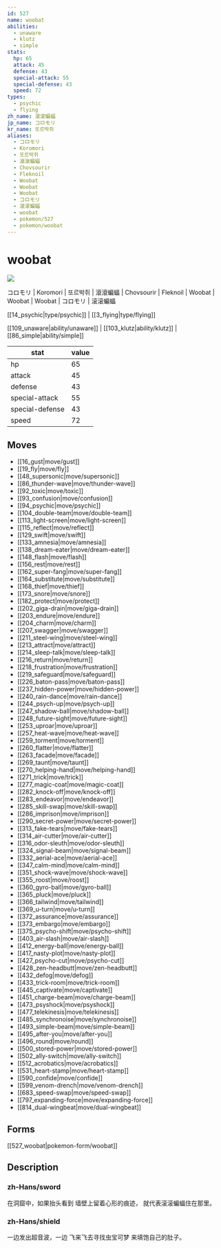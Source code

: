 ```yaml
---
id: 527
name: woobat
abilities:
  - unaware
  - klutz
  - simple
stats:
  hp: 65
  attack: 45
  defense: 43
  special-attack: 55
  special-defense: 43
  speed: 72
types:
  - psychic
  - flying
zh_name: 滚滚蝙蝠
jp_name: コロモリ
kr_name: 또르박쥐
aliases:
  - コロモリ
  - Koromori
  - 또르박쥐
  - 滾滾蝙蝠
  - Chovsourir
  - Fleknoil
  - Woobat
  - Woobat
  - Woobat
  - コロモリ
  - 滚滚蝙蝠
  - woobat
  - pokemon/527
  - pokemon/woobat
---
```

# woobat

![](https://raw.githubusercontent.com/PokeAPI/sprites/master/sprites/pokemon/527.png)

コロモリ | Koromori | 또르박쥐 | 滾滾蝙蝠 | Chovsourir | Fleknoil | Woobat | Woobat | Woobat | コロモリ | 滚滚蝙蝠

[[14_psychic|type/psychic]] | [[3_flying|type/flying]]

[[109_unaware|ability/unaware]] | [[103_klutz|ability/klutz]] | [[86_simple|ability/simple]]

|stat|value|
|---|---|
|hp|65|
|attack|45|
|defense|43|
|special-attack|55|
|special-defense|43|
|speed|72|


## Moves

- [[16_gust|move/gust]]
- [[19_fly|move/fly]]
- [[48_supersonic|move/supersonic]]
- [[86_thunder-wave|move/thunder-wave]]
- [[92_toxic|move/toxic]]
- [[93_confusion|move/confusion]]
- [[94_psychic|move/psychic]]
- [[104_double-team|move/double-team]]
- [[113_light-screen|move/light-screen]]
- [[115_reflect|move/reflect]]
- [[129_swift|move/swift]]
- [[133_amnesia|move/amnesia]]
- [[138_dream-eater|move/dream-eater]]
- [[148_flash|move/flash]]
- [[156_rest|move/rest]]
- [[162_super-fang|move/super-fang]]
- [[164_substitute|move/substitute]]
- [[168_thief|move/thief]]
- [[173_snore|move/snore]]
- [[182_protect|move/protect]]
- [[202_giga-drain|move/giga-drain]]
- [[203_endure|move/endure]]
- [[204_charm|move/charm]]
- [[207_swagger|move/swagger]]
- [[211_steel-wing|move/steel-wing]]
- [[213_attract|move/attract]]
- [[214_sleep-talk|move/sleep-talk]]
- [[216_return|move/return]]
- [[218_frustration|move/frustration]]
- [[219_safeguard|move/safeguard]]
- [[226_baton-pass|move/baton-pass]]
- [[237_hidden-power|move/hidden-power]]
- [[240_rain-dance|move/rain-dance]]
- [[244_psych-up|move/psych-up]]
- [[247_shadow-ball|move/shadow-ball]]
- [[248_future-sight|move/future-sight]]
- [[253_uproar|move/uproar]]
- [[257_heat-wave|move/heat-wave]]
- [[259_torment|move/torment]]
- [[260_flatter|move/flatter]]
- [[263_facade|move/facade]]
- [[269_taunt|move/taunt]]
- [[270_helping-hand|move/helping-hand]]
- [[271_trick|move/trick]]
- [[277_magic-coat|move/magic-coat]]
- [[282_knock-off|move/knock-off]]
- [[283_endeavor|move/endeavor]]
- [[285_skill-swap|move/skill-swap]]
- [[286_imprison|move/imprison]]
- [[290_secret-power|move/secret-power]]
- [[313_fake-tears|move/fake-tears]]
- [[314_air-cutter|move/air-cutter]]
- [[316_odor-sleuth|move/odor-sleuth]]
- [[324_signal-beam|move/signal-beam]]
- [[332_aerial-ace|move/aerial-ace]]
- [[347_calm-mind|move/calm-mind]]
- [[351_shock-wave|move/shock-wave]]
- [[355_roost|move/roost]]
- [[360_gyro-ball|move/gyro-ball]]
- [[365_pluck|move/pluck]]
- [[366_tailwind|move/tailwind]]
- [[369_u-turn|move/u-turn]]
- [[372_assurance|move/assurance]]
- [[373_embargo|move/embargo]]
- [[375_psycho-shift|move/psycho-shift]]
- [[403_air-slash|move/air-slash]]
- [[412_energy-ball|move/energy-ball]]
- [[417_nasty-plot|move/nasty-plot]]
- [[427_psycho-cut|move/psycho-cut]]
- [[428_zen-headbutt|move/zen-headbutt]]
- [[432_defog|move/defog]]
- [[433_trick-room|move/trick-room]]
- [[445_captivate|move/captivate]]
- [[451_charge-beam|move/charge-beam]]
- [[473_psyshock|move/psyshock]]
- [[477_telekinesis|move/telekinesis]]
- [[485_synchronoise|move/synchronoise]]
- [[493_simple-beam|move/simple-beam]]
- [[495_after-you|move/after-you]]
- [[496_round|move/round]]
- [[500_stored-power|move/stored-power]]
- [[502_ally-switch|move/ally-switch]]
- [[512_acrobatics|move/acrobatics]]
- [[531_heart-stamp|move/heart-stamp]]
- [[590_confide|move/confide]]
- [[599_venom-drench|move/venom-drench]]
- [[683_speed-swap|move/speed-swap]]
- [[797_expanding-force|move/expanding-force]]
- [[814_dual-wingbeat|move/dual-wingbeat]]

## Forms



[[527_woobat|pokemon-form/woobat]]

## Description

### zh-Hans/sword

在洞窟中，如果抬头看到
墙壁上留着心形的痕迹，
就代表滚滚蝙蝠住在那里。

### zh-Hans/shield

一边发出超音波，一边
飞来飞去寻找虫宝可梦
来填饱自己的肚子。

